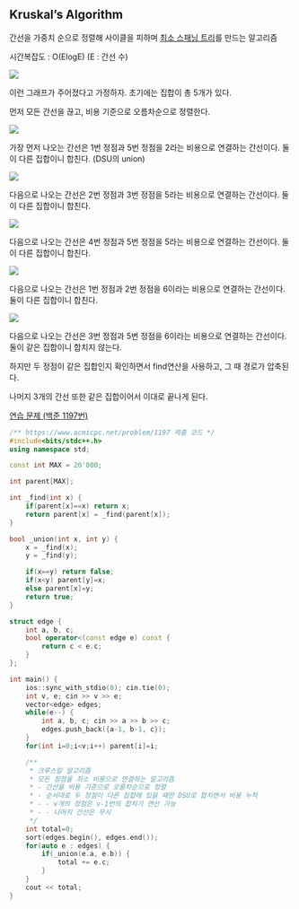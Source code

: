 ## Kruskal’s Algorithm
간선을 가중치 순으로 정렬해 사이클을 피하며 [최소 스패닝 트리](https://en.wikipedia.org/wiki/Minimum_spanning_tree)를 만드는 알고리즘

시간복잡도 : O(ElogE) (E : 간선 수)

![](https://github.com/user-attachments/assets/87c836f6-fbe1-48dc-9987-2a62a7bce253)

이런 그래프가 주어졌다고 가정하자. 초기에는 집합이 총 5개가 있다.

먼저 모든 간선을 끊고, 비용 기준으로 오름차순으로 정렬한다.

![](https://github.com/user-attachments/assets/07b3d708-69de-4033-8815-5c543fdb1e47)

가장 먼저 나오는 간선은 1번 정점과 5번 정점을 2라는 비용으로 연결하는 간선이다. 둘이 다른 집합이니 합친다. (DSU의 union)

![](https://github.com/user-attachments/assets/9821c7d7-b374-426b-93a7-ac0c8c4a18d9)

다음으로 나오는 간선은 2번 정점과 3번 정점을 5라는 비용으로 연결하는 간선이다. 둘이 다른 집합이니 합친다.

![](https://github.com/user-attachments/assets/b49409c7-a222-40c8-a879-83b357ab1212)

다음으로 나오는 간선은 4번 정점과 5번 정점을 5라는 비용으로 연결하는 간선이다. 둘이 다른 집합이니 합친다.

![](https://github.com/user-attachments/assets/347c7cd2-3c86-4e09-bda7-bb098d15b738)

다음으로 나오는 간선은 1번 정점과 2번 정점을 6이라는 비용으로 연결하는 간선이다. 둘이 다른 집합이니 합친다.

![](https://github.com/user-attachments/assets/e5351ee3-6e1a-446e-9a97-4d664a2c5041)

다음으로 나오는 간선은 3번 정점과 5번 정점을 6이라는 비용으로 연결하는 간선이다. 둘이 같은 집합이니 합치지 않는다.

하지만 두 정점이 같은 집합인지 확인하면서 find연산을 사용하고, 그 때 경로가 압축된다.

나머지 3개의 간선 또한 같은 집합이어서 이대로 끝나게 된다.

[연습 문제 (백준 1197번)](https://www.acmicpc.net/problem/1197)

``` c++
/** https://www.acmicpc.net/problem/1197 제출 코드 */
#include<bits/stdc++.h>
using namespace std;

const int MAX = 20'000;

int parent[MAX];

int _find(int x) {
    if(parent[x]==x) return x;
    return parent[x] = _find(parent[x]);
}

bool _union(int x, int y) {
    x = _find(x);
    y = _find(y);

    if(x==y) return false;
    if(x<y) parent[y]=x;
    else parent[x]=y;
    return true;
}

struct edge {
    int a, b, c;
    bool operator<(const edge e) const {
        return c < e.c;
    }
};

int main() {
    ios::sync_with_stdio(0); cin.tie(0);
    int v, e; cin >> v >> e;
    vector<edge> edges;
    while(e--) {
        int a, b, c; cin >> a >> b >> c;
        edges.push_back({a-1, b-1, c});
    }
    for(int i=0;i<v;i++) parent[i]=i;

    /** 
     * 크루스칼 알고리즘
     * 모든 정점을 최소 비용으로 연결하는 알고리즘
     * - 간선을 비용 기준으로 오름차순으로 정렬
     * - 순서대로 두 정점이 다른 집합에 있을 때만 DSU로 합치면서 비용 누적
     * - - v개의 정점은 v-1번의 합치기 연산 가능
     * - - 나머지 간선은 무시
     */
    int total=0;
    sort(edges.begin(), edges.end());
    for(auto e : edges) {
        if(_union(e.a, e.b)) {
            total += e.c;
        }
    }
    cout << total;
}
```
